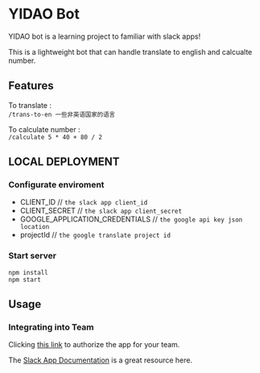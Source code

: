 # YIDAO Bot

YIDAO bot is a learning project to familiar with slack apps!

This is a lightweight bot that can handle translate to english and calcualte number.

## Features
To translate :  
`/trans-to-en 一些非英语国家的语言`

To calculate number :  
`/calculate 5 * 40 + 80 / 2`

## LOCAL DEPLOYMENT

### Configurate enviroment

* CLIENT_ID // `the slack app client_id`
* CLIENT_SECRET // `the slack app client_secret`
* GOOGLE_APPLICATION_CREDENTIALS // `the google api key json location`
* projectId // `the google translate project id`

### Start server

```
npm install
npm start
```

## Usage

### Integrating into Team
Clicking [this link](https://slack.com/oauth/v2/authorize?client_id=697171562659.1043256071556&scope=commands) to authorize the app for your team.

The [Slack App Documentation](https://api.slack.com/apps) is a great resource here.
